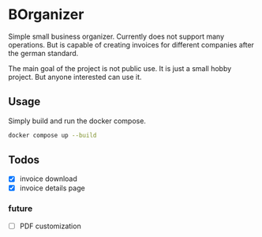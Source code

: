 # BOrganizer

Simple small business organizer. Currently does not support many operations.
But is capable of creating invoices for different companies after the german standard.

The main goal of the project is not public use.
It is just a small hobby project.
But anyone interested can use it.

## Usage

Simply build and run the docker compose.

```sh
docker compose up --build
```

## Todos

- [x] invoice download
- [x] invoice details page

### future

- [ ] PDF customization
